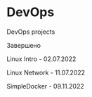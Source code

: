 # DevOps
DevOps projects

Завершено

Linux Intro - 02.07.2022

Linux Network - 11.07.2022

SimpleDocker - 09.11.2022
